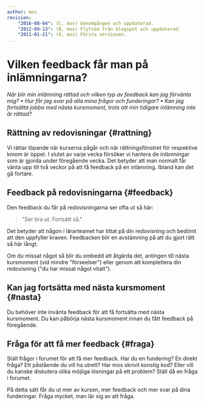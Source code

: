 ```yaml
---
author: mos
revision:
    "2016-08-04": (C, mos) Genomgången och uppdaterad.
    "2012-09-13": (B, mos) Flyttad från blogspot och uppdaterad.
    "2011-01-21": (A, mos) Första versionen.
...
```

Vilken feedback får man på inlämningarna?
==================================

*När blir min inlämning rättad och vilken typ av feedback kan jag förvänta mig? • Hur får jag svar på alla mina frågor och funderingar? • Kan jag fortsätta jobba med nästa kursmoment, trots att min tidigare inlämning inte är rättad?*



Rättning av redovisningar {#rattning}
------------------------------------------

Vi rättar löpande när kurserna pågår och när rättningsfönstret för respektive kmom är öppet. I slutet av varje vecka försöker vi hantera de inlämningar som är gjorda under föregående vecka. Det betyder att man normalt får vänta upp till två veckor på att få feedback på en inlämning. Ibland kan det gå fortare.



Feedback på redovisningarna {#feedback}
------------------------------------------

Den feedback du får på redovisningarna ser ofta ut så här:

> "Ser bra ut. Fortsätt så."

Det betyder att någon i lärarteamet har tittat på din redovisning och bedömt att den uppfyller kraven. Feedbacken blir en avstämning på att du gjort rätt så här långt.

Om du missat något så blir du ombedd att åtgärda det, antingen till nästa kursmoment (vid mindre "förseelser") eller genom att komplettera din redovisning ("du har missat något vitalt").



Kan jag fortsätta med nästa kursmoment {#nasta}
------------------------------------------

Du behöver inte invänta feedback för att få fortsätta med nästa kursmoment. Du kan påbörja nästa kursmoment innan du fått feedback på föregående. 



Fråga för att få mer feedback {#fraga}
------------------------------------------

Ställ frågor i forumet för att få mer feedback. Har du en fundering? En direkt fråga? Ett påstående du vill ha utrett? Har mos skrivit konstig kod? Eller vill du kanske diskutera olika möjliga lösningar på ett problem? Ställ då en fråga i forumet.

På detta sätt får du ut mer av kursen, mer feedback och mer svar på dina funderingar. Fråga mycket, man lär sig av att fråga. 
